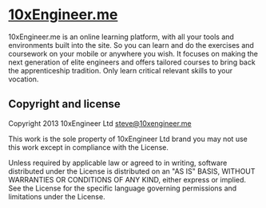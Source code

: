 [10xEngineer.me](http://github.com/velniukas/10xEngineer.me)
=================

10xEngineer.me is an online learning platform, with all your tools and environments built into the site. So you can learn and do the exercises and coursework on your mobile or anywhere you wish.
It focuses on making the next generation of elite engineers and offers tailored courses to bring back the apprenticeship tradition. Only learn critical relevant skills to your vocation.



Copyright and license
---------------------

Copyright 2013 10xEngineer Ltd
steve@10xengineer.me

This work is the sole property of 10xEngineer Ltd brand
you may not use this work except in compliance with the License.

Unless required by applicable law or agreed to in writing, software
distributed under the License is distributed on an "AS IS" BASIS,
WITHOUT WARRANTIES OR CONDITIONS OF ANY KIND, either express or implied.
See the License for the specific language governing permissions and
limitations under the License.
